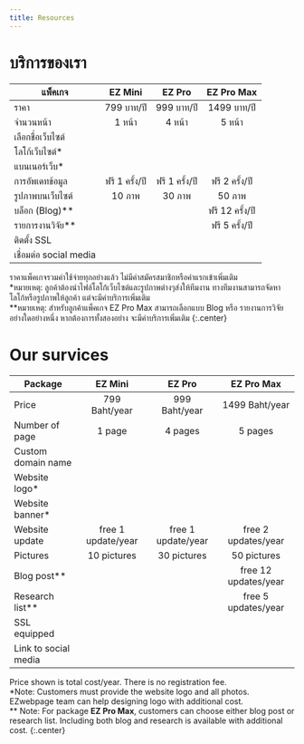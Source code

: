 ```yaml
---
title: Resources
---
```


# <i class="fas fa-tools"></i>บริการของเรา

| **แพ็คเกจ** | **EZ Mini** | **EZ Pro** | **EZ Pro Max** | 
| ----- | :----: | :----: | :----: |
| ราคา | 799 บาท/ปี | 999 บาท/ปี | 1499 บาท/ปี | 
| จำนวนหน้า |  1 หน้า   |  4 หน้า   |  5 หน้า   | 
| เลือกชื่อเว็บไซต์  |  <span style="font-size: 18px; color: Dodgerblue;"><i class="far fa-check-circle"></i></span>   |  <span style="font-size: 18px; color: Dodgerblue;"><i class="far fa-check-circle"></i></span>   |  <span style="font-size: 18px; color: Dodgerblue;"><i class="far fa-check-circle"></i></span> |
| โลโก้เว็บไซต์*  |   <span style="font-size: 18px; color: Dodgerblue;"><i class="far fa-check-circle"></i></span>   |  <span style="font-size: 18px; color: Dodgerblue;"><i class="far fa-check-circle"></i></span>   |  <span style="font-size: 18px; color: Dodgerblue;"><i class="far fa-check-circle"></i></span> |
| แบนเนอร์เว็บ*  |   <span style="font-size: 18px; color: Dodgerblue;"><i class="far fa-check-circle"></i></span>   |  <span style="font-size: 18px; color: Dodgerblue;"><i class="far fa-check-circle"></i></span>   |  <span style="font-size: 18px; color: Dodgerblue;"><i class="far fa-check-circle"></i></span> |
| การอัพเดทข้อมูล |  ฟรี 1 ครั้ง/ปี   |  ฟรี 1 ครั้ง/ปี   |  ฟรี 2 ครั้ง/ปี   |
| รูปภาพบนเว็บไซต์ |  10 ภาพ   |  30 ภาพ   |  50 ภาพ   |
| บล็อก (Blog)** |  <span style="font-size: 18px; color: Tomato;"><i class="far fa-times-circle"></i></span>   |  <span style="font-size: 18px; color: Tomato;"><i class="far fa-times-circle"></i></span>   |  ฟรี 12 ครั้ง/ปี   |
| รายการงานวิจัย** |  <span style="font-size: 18px; color: Tomato;"><i class="far fa-times-circle"></i></span>   |  <span style="font-size: 18px; color: Tomato;"><i class="far fa-times-circle"></i></span>   |  ฟรี 5 ครั้ง/ปี   |
| ติดตั้ง SSL |  <span style="font-size: 18px; color: Dodgerblue;"><i class="far fa-check-circle"></i></span>   |  <span style="font-size: 18px; color: Dodgerblue;"><i class="far fa-check-circle"></i></span>   |  <span style="font-size: 18px; color: Dodgerblue;"><i class="far fa-check-circle"></i></span> |
| เชื่อมต่อ social media |  <span style="font-size: 18px; color: Dodgerblue;"><i class="far fa-check-circle"></i></span>  |  <span style="font-size: 18px; color: Dodgerblue;"><i class="far fa-check-circle"></i></span>   |  <span style="font-size: 18px; color: Dodgerblue;"><i class="far fa-check-circle"></i></span>   | 

ราคาแพ็คเกจรวมค่าใช้จ่ายทุกอย่างแล้ว ไม่มีค่าสมัครสมาชิกหรือค่าแรกเข้าเพิ่มเติม <br>
*หมายเหตุ: ลูกค้าต้องนำไฟล์โลโก้เว็บไซต์และรูปภาพต่างๆส่งให้ทีมงาน ทางทีมงานสามารถจัดหาโลโก้หรือรูปภาพให้ลูกค้า แต่จะมีค่าบริการเพิ่มเติม <br>
**หมายเหตุ: สำหรับลูกค้าแพ็คเกจ EZ Pro Max สามารถเลือกแบบ Blog หรือ รายงานการวิจัย อย่างใดอย่างหนึ่ง หากต้องการทั้งสองอย่าง จะมีค่าบริการเพิ่มเติม
{:.center}


# <i class="fas fa-tools"></i>Our survices

| **Package** | **EZ Mini** | **EZ Pro** | **EZ Pro Max** |
| ----- | :----: | :----: | :----: |
| Price | 799 Baht/year | 999 Baht/year | 1499 Baht/year | 
| Number of page |  1 page   |  4 pages   |  5 pages   |  
| Custom domain name  |  <span style="font-size: 18px; color: Dodgerblue;"><i class="far fa-check-circle"></i></span>   |  <span style="font-size: 18px; color: Dodgerblue;"><i class="far fa-check-circle"></i></span>   |  <span style="font-size: 18px; color: Dodgerblue;"><i class="far fa-check-circle"></i></span> |
| Website logo*  |   <span style="font-size: 18px; color: Dodgerblue;"><i class="far fa-check-circle"></i></span>   |  <span style="font-size: 18px; color: Dodgerblue;"><i class="far fa-check-circle"></i></span>   |  <span style="font-size: 18px; color: Dodgerblue;"><i class="far fa-check-circle"></i></span> |
| Website banner*  |   <span style="font-size: 18px; color: Dodgerblue;"><i class="far fa-check-circle"></i></span>   |  <span style="font-size: 18px; color: Dodgerblue;"><i class="far fa-check-circle"></i></span>   |  <span style="font-size: 18px; color: Dodgerblue;"><i class="far fa-check-circle"></i></span> |
| Website update |  free 1 update/year  |  free 1 update/year   |  free 2 updates/year   |
| Pictures |  10 pictures   |  30 pictures   |  50 pictures   |
| Blog post** |  <span style="font-size: 18px; color: Tomato;"><i class="far fa-times-circle"></i></span>   |  <span style="font-size: 18px; color: Tomato;"><i class="far fa-times-circle"></i></span>   |  free 12 updates/year   |
| Research list** |  <span style="font-size: 18px; color: Tomato;"><i class="far fa-times-circle"></i></span>   |  <span style="font-size: 18px; color: Tomato;"><i class="far fa-times-circle"></i></span>   |  free 5 updates/year   |
| SSL equipped |  <span style="font-size: 18px; color: Dodgerblue;"><i class="far fa-check-circle"></i></span>   |  <span style="font-size: 18px; color: Dodgerblue;"><i class="far fa-check-circle"></i></span>   |  <i class="far fa-check-circle"></i> |
| Link to social media |  <span style="font-size: 18px; color: Dodgerblue;"><i class="far fa-check-circle"></i></span>  |  <span style="font-size: 18px; color: Dodgerblue;"><i class="far fa-check-circle"></i></span>   |  <span style="font-size: 18px; color: Dodgerblue;"><i class="far fa-check-circle"></i></span>   |

Price shown is total cost/year. There is no registration fee. <br>
*Note: Customers must provide the website logo and all photos. EZwebpage team can help designing logo with additional cost. <br>
** Note: For package **EZ Pro Max**, customers can choose either blog post or research list. Including both blog and research is available with additional cost.
{:.center}

